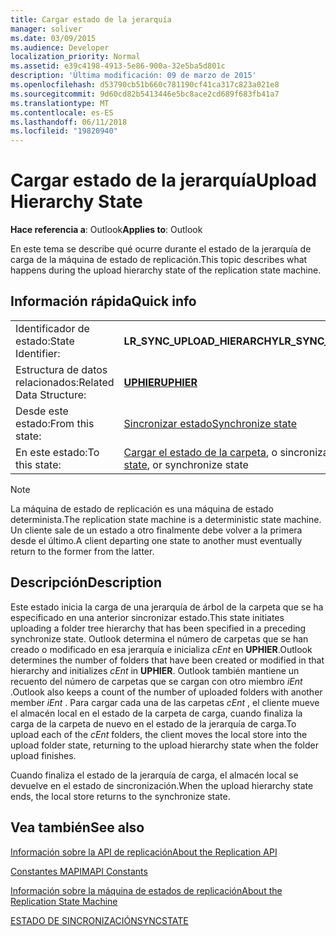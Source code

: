 ```yaml
---
title: Cargar estado de la jerarquía
manager: soliver
ms.date: 03/09/2015
ms.audience: Developer
localization_priority: Normal
ms.assetid: e39c4198-4913-5e86-900a-32e5ba5d801c
description: 'Última modificación: 09 de marzo de 2015'
ms.openlocfilehash: d53790cb51b660c781190cf41ca317c823a021e8
ms.sourcegitcommit: 9d60cd82b5413446e5bc8ace2cd689f683fb41a7
ms.translationtype: MT
ms.contentlocale: es-ES
ms.lasthandoff: 06/11/2018
ms.locfileid: "19820940"
---
```

# <a name="upload-hierarchy-state"></a><span data-ttu-id="1284b-103">Cargar estado de la jerarquía</span><span class="sxs-lookup"><span data-stu-id="1284b-103">Upload Hierarchy State</span></span>

  
  
<span data-ttu-id="1284b-104">**Hace referencia a**: Outlook</span><span class="sxs-lookup"><span data-stu-id="1284b-104">**Applies to**: Outlook</span></span> 
  
 <span data-ttu-id="1284b-105">En este tema se describe qué ocurre durante el estado de la jerarquía de carga de la máquina de estado de replicación.</span><span class="sxs-lookup"><span data-stu-id="1284b-105">This topic describes what happens during the upload hierarchy state of the replication state machine.</span></span> 
  
## <a name="quick-info"></a><span data-ttu-id="1284b-106">Información rápida</span><span class="sxs-lookup"><span data-stu-id="1284b-106">Quick info</span></span>

|||
|:-----|:-----|
|<span data-ttu-id="1284b-107">Identificador de estado:</span><span class="sxs-lookup"><span data-stu-id="1284b-107">State Identifier:</span></span>  <br/> |<span data-ttu-id="1284b-108">**LR_SYNC_UPLOAD_HIERARCHY**</span><span class="sxs-lookup"><span data-stu-id="1284b-108">**LR_SYNC_UPLOAD_HIERARCHY**</span></span> <br/> |
|<span data-ttu-id="1284b-109">Estructura de datos relacionados:</span><span class="sxs-lookup"><span data-stu-id="1284b-109">Related Data Structure:</span></span>  <br/> |<span data-ttu-id="1284b-110">**[UPHIER](uphier.md)**</span><span class="sxs-lookup"><span data-stu-id="1284b-110">**[UPHIER](uphier.md)**</span></span> <br/> |
|<span data-ttu-id="1284b-111">Desde este estado:</span><span class="sxs-lookup"><span data-stu-id="1284b-111">From this state:</span></span>  <br/> |[<span data-ttu-id="1284b-112">Sincronizar estado</span><span class="sxs-lookup"><span data-stu-id="1284b-112">Synchronize state</span></span>](synchronize-state.md) <br/> |
|<span data-ttu-id="1284b-113">En este estado:</span><span class="sxs-lookup"><span data-stu-id="1284b-113">To this state:</span></span>  <br/> |<span data-ttu-id="1284b-114">[Cargar el estado de la carpeta](upload-folder-state.md), o sincronizar estado</span><span class="sxs-lookup"><span data-stu-id="1284b-114">[Upload folder state](upload-folder-state.md), or synchronize state</span></span>  <br/> |
   
> [!NOTE]
> <span data-ttu-id="1284b-115">La máquina de estado de replicación es una máquina de estado determinista.</span><span class="sxs-lookup"><span data-stu-id="1284b-115">The replication state machine is a deterministic state machine.</span></span> <span data-ttu-id="1284b-116">Un cliente sale de un estado a otro finalmente debe volver a la primera desde el último.</span><span class="sxs-lookup"><span data-stu-id="1284b-116">A client departing one state to another must eventually return to the former from the latter.</span></span> 
  
## <a name="description"></a><span data-ttu-id="1284b-117">Descripción</span><span class="sxs-lookup"><span data-stu-id="1284b-117">Description</span></span>

<span data-ttu-id="1284b-118">Este estado inicia la carga de una jerarquía de árbol de la carpeta que se ha especificado en una anterior sincronizar estado.</span><span class="sxs-lookup"><span data-stu-id="1284b-118">This state initiates uploading a folder tree hierarchy that has been specified in a preceding synchronize state.</span></span> <span data-ttu-id="1284b-119">Outlook determina el número de carpetas que se han creado o modificado en esa jerarquía e inicializa *cEnt* en **UPHIER**.</span><span class="sxs-lookup"><span data-stu-id="1284b-119">Outlook determines the number of folders that have been created or modified in that hierarchy and initializes  *cEnt*  in **UPHIER**.</span></span> <span data-ttu-id="1284b-120">Outlook también mantiene un recuento del número de carpetas que se cargan con otro miembro *iEnt* .</span><span class="sxs-lookup"><span data-stu-id="1284b-120">Outlook also keeps a count of the number of uploaded folders with another member  *iEnt*  .</span></span> <span data-ttu-id="1284b-121">Para cargar cada una de las carpetas *cEnt* , el cliente mueve el almacén local en el estado de la carpeta de carga, cuando finaliza la carga de la carpeta de nuevo en el estado de la jerarquía de carga.</span><span class="sxs-lookup"><span data-stu-id="1284b-121">To upload each of the  *cEnt*  folders, the client moves the local store into the upload folder state, returning to the upload hierarchy state when the folder upload finishes.</span></span> 
  
<span data-ttu-id="1284b-122">Cuando finaliza el estado de la jerarquía de carga, el almacén local se devuelve en el estado de sincronización.</span><span class="sxs-lookup"><span data-stu-id="1284b-122">When the upload hierarchy state ends, the local store returns to the synchronize state.</span></span>
  
## <a name="see-also"></a><span data-ttu-id="1284b-123">Vea también</span><span class="sxs-lookup"><span data-stu-id="1284b-123">See also</span></span>



[<span data-ttu-id="1284b-124">Información sobre la API de replicación</span><span class="sxs-lookup"><span data-stu-id="1284b-124">About the Replication API</span></span>](about-the-replication-api.md)
  
[<span data-ttu-id="1284b-125">Constantes MAPI</span><span class="sxs-lookup"><span data-stu-id="1284b-125">MAPI Constants</span></span>](mapi-constants.md)
  
[<span data-ttu-id="1284b-126">Información sobre la máquina de estados de replicación</span><span class="sxs-lookup"><span data-stu-id="1284b-126">About the Replication State Machine</span></span>](about-the-replication-state-machine.md)
  
[<span data-ttu-id="1284b-127">ESTADO DE SINCRONIZACIÓN</span><span class="sxs-lookup"><span data-stu-id="1284b-127">SYNCSTATE</span></span>](syncstate.md)


